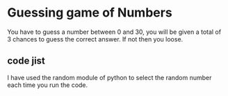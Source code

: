 # Guessing game of Numbers 
You have to guess a number between 0 and 30, you will be given a total of 3 chances to guess the correct answer. If not then you loose.

## code jist
I have used the random module of python to select the random number each time you run the code.
